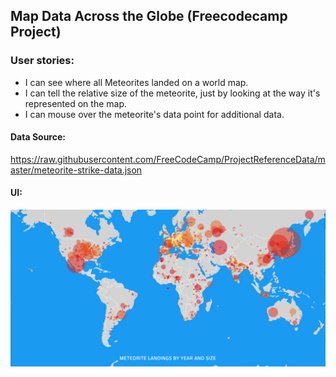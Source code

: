 ## Map Data Across the Globe (Freecodecamp Project)

### User stories:

* I can see where all Meteorites landed on a world map.
* I can tell the relative size of the meteorite, just by looking at the way it's represented on the map.
* I can mouse over the meteorite's data point for additional data.

#### Data Source:

<https://raw.githubusercontent.com/FreeCodeCamp/ProjectReferenceData/master/meteorite-strike-data.json>

#### UI:

![map data across the globe (screenshot)](https://raw.githubusercontent.com/rifkegribenes/d3-topoJSON/master/Screen%20Shot%202018-01-15%20at%203.57.27%20PM.png)
